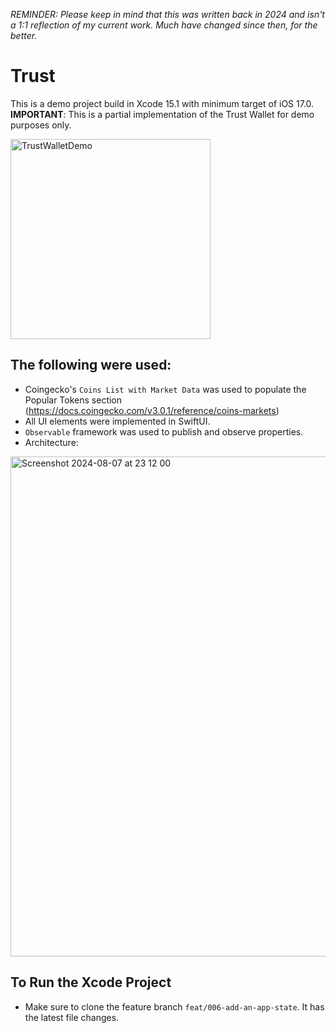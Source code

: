 _REMINDER: Please keep in mind that this was written back in 2024 and isn't a 1:1 reflection of my current work. Much have changed since then, for the better._ 

# Trust

This is a demo project build in Xcode 15.1 with minimum target of iOS 17.0. 
**IMPORTANT**: This is a partial implementation of the Trust Wallet for demo purposes only.

<img width="320" alt="TrustWalletDemo" src="https://github.com/user-attachments/assets/67c1c9a9-1c4f-463c-8e97-e58545ae72ba">

## The following were used:
- Coingecko's `Coins List with Market Data` was used to populate the Popular Tokens section (https://docs.coingecko.com/v3.0.1/reference/coins-markets)
- All UI elements were implemented in SwiftUI.
- `Observable` framework was used to publish and observe properties.
- Architecture:

<img width="800" alt="Screenshot 2024-08-07 at 23 12 00" src="https://github.com/user-attachments/assets/7cc03127-8fdd-43e8-9089-a75b8e96ea55">


## To Run the Xcode Project
- Make sure to clone the feature branch `feat/006-add-an-app-state`. It has the latest file changes.

